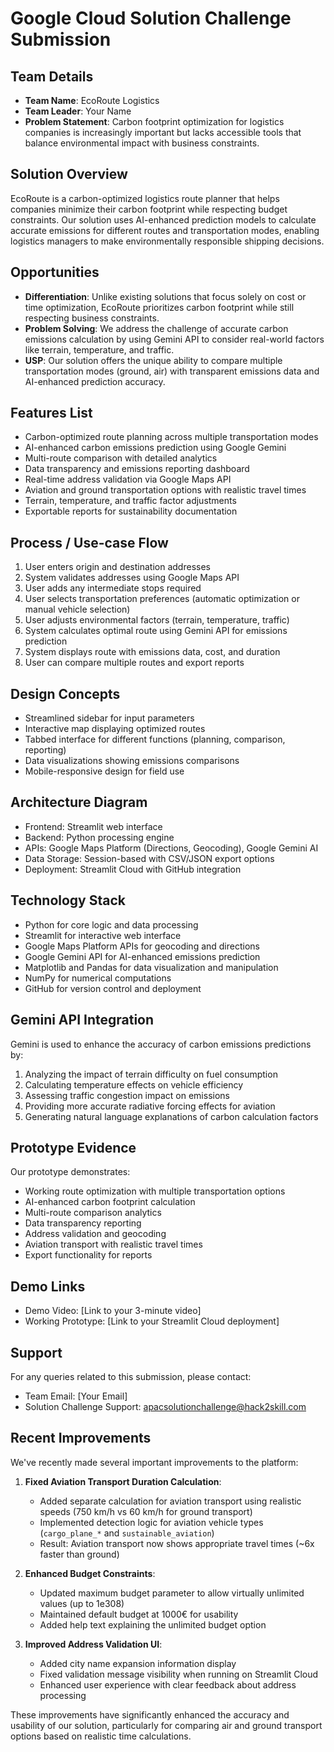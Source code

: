 # Google Cloud Solution Challenge Submission

## Team Details
- **Team Name**: EcoRoute Logistics
- **Team Leader**: Your Name
- **Problem Statement**: Carbon footprint optimization for logistics companies is increasingly important but lacks accessible tools that balance environmental impact with business constraints.

## Solution Overview
EcoRoute is a carbon-optimized logistics route planner that helps companies minimize their carbon footprint while respecting budget constraints. Our solution uses AI-enhanced prediction models to calculate accurate emissions for different routes and transportation modes, enabling logistics managers to make environmentally responsible shipping decisions.

## Opportunities
- **Differentiation**: Unlike existing solutions that focus solely on cost or time optimization, EcoRoute prioritizes carbon footprint while still respecting business constraints.
- **Problem Solving**: We address the challenge of accurate carbon emissions calculation by using Gemini API to consider real-world factors like terrain, temperature, and traffic.
- **USP**: Our solution offers the unique ability to compare multiple transportation modes (ground, air) with transparent emissions data and AI-enhanced prediction accuracy.

## Features List
- Carbon-optimized route planning across multiple transportation modes
- AI-enhanced carbon emissions prediction using Google Gemini
- Multi-route comparison with detailed analytics
- Data transparency and emissions reporting dashboard
- Real-time address validation via Google Maps API
- Aviation and ground transportation options with realistic travel times
- Terrain, temperature, and traffic factor adjustments
- Exportable reports for sustainability documentation

## Process / Use-case Flow
1. User enters origin and destination addresses
2. System validates addresses using Google Maps API
3. User adds any intermediate stops required
4. User selects transportation preferences (automatic optimization or manual vehicle selection)
5. User adjusts environmental factors (terrain, temperature, traffic)
6. System calculates optimal route using Gemini API for emissions prediction
7. System displays route with emissions data, cost, and duration
8. User can compare multiple routes and export reports

## Design Concepts
- Streamlined sidebar for input parameters
- Interactive map displaying optimized routes
- Tabbed interface for different functions (planning, comparison, reporting)
- Data visualizations showing emissions comparisons
- Mobile-responsive design for field use

## Architecture Diagram
- Frontend: Streamlit web interface
- Backend: Python processing engine
- APIs: Google Maps Platform (Directions, Geocoding), Google Gemini AI
- Data Storage: Session-based with CSV/JSON export options
- Deployment: Streamlit Cloud with GitHub integration

## Technology Stack
- Python for core logic and data processing
- Streamlit for interactive web interface
- Google Maps Platform APIs for geocoding and directions
- Google Gemini API for AI-enhanced emissions prediction
- Matplotlib and Pandas for data visualization and manipulation
- NumPy for numerical computations
- GitHub for version control and deployment

## Gemini API Integration
Gemini is used to enhance the accuracy of carbon emissions predictions by:
1. Analyzing the impact of terrain difficulty on fuel consumption
2. Calculating temperature effects on vehicle efficiency
3. Assessing traffic congestion impact on emissions
4. Providing more accurate radiative forcing effects for aviation
5. Generating natural language explanations of carbon calculation factors

## Prototype Evidence
Our prototype demonstrates:
- Working route optimization with multiple transportation options
- AI-enhanced carbon footprint calculation
- Multi-route comparison analytics
- Data transparency reporting
- Address validation and geocoding
- Aviation transport with realistic travel times
- Export functionality for reports

## Demo Links
- Demo Video: [Link to your 3-minute video]
- Working Prototype: [Link to your Streamlit Cloud deployment]

## Support
For any queries related to this submission, please contact:
- Team Email: [Your Email]
- Solution Challenge Support: apacsolutionchallenge@hack2skill.com

## Recent Improvements
We've recently made several important improvements to the platform:

1. **Fixed Aviation Transport Duration Calculation**:
   - Added separate calculation for aviation transport using realistic speeds (750 km/h vs 60 km/h for ground transport)
   - Implemented detection logic for aviation vehicle types (`cargo_plane_*` and `sustainable_aviation`)
   - Result: Aviation transport now shows appropriate travel times (~6x faster than ground)

2. **Enhanced Budget Constraints**:
   - Updated maximum budget parameter to allow virtually unlimited values (up to 1e308)
   - Maintained default budget at 1000€ for usability
   - Added help text explaining the unlimited budget option

3. **Improved Address Validation UI**:
   - Added city name expansion information display
   - Fixed validation message visibility when running on Streamlit Cloud
   - Enhanced user experience with clear feedback about address processing

These improvements have significantly enhanced the accuracy and usability of our solution, particularly for comparing air and ground transport options based on realistic time calculations.
